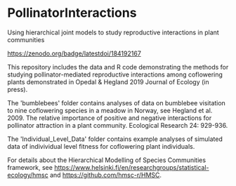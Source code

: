 # PollinatorInteractions
Using hierarchical joint models to study reproductive interactions in plant communities

https://zenodo.org/badge/latestdoi/184192167

This repository includes the data and R code demonstrating the methods for studying pollinator-mediated reproductive interactions among coflowering plants demonstrated in Opedal & Hegland 2019 Journal of Ecology (in press).

The 'bumblebees' folder contains analyses of data on bumblebee visitation to nine coflowering species in a meadow in Norway, see Hegland et al. 2009. The relative importance of positive and negative interactions for pollinator attraction in a plant community. Ecological Research 24: 929-936.

The 'Individual_Level_Data' folder contains example analyses of simulated data of indivividual level fitness for coflowering plant individuals.

For details about the Hierarchical Modelling of Species Communities framework, see https://www.helsinki.fi/en/researchgroups/statistical-ecology/hmsc and https://github.com/hmsc-r/HMSC.
